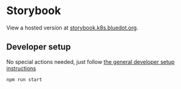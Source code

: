 # Storybook

View a hosted version at [storybook.k8s.bluedot.org](https://storybook.k8s.bluedot.org/).

## Developer setup

No special actions needed, just follow [the general developer setup instructions](../../README.md#developer-setup-instructions)

```
npm run start
```
